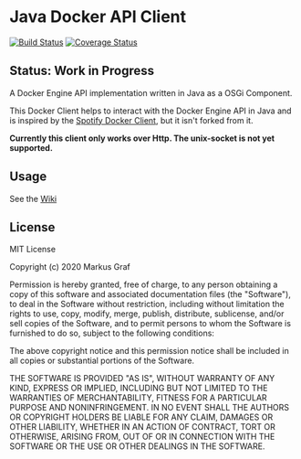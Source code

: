# Java Docker API Client
[![Build Status](https://travis-ci.org/graf-markus/java-docker-api-client.svg?branch=master)](https://travis-ci.org/graf-markus/java-docker-api-client)
[![Coverage Status](https://coveralls.io/repos/github/graf-markus/java-docker-api-client/badge.svg?branch=master)](https://coveralls.io/github/graf-markus/java-docker-api-client?branch=master)
## Status: Work in Progress

A Docker Engine API implementation written in Java as a OSGi Component.

This Docker Client helps to interact with the Docker Engine API in Java and is inspired by the [Spotify Docker Client](https://github.com/spotify/docker-client), but it isn't forked from it.

**Currently this client only works over Http. The unix-socket is not yet supported.**

## Usage

See the [Wiki](https://github.com/graf-markus/java-docker-api-client/wiki)

## License
MIT License

Copyright (c) 2020 Markus Graf

Permission is hereby granted, free of charge, to any person obtaining a copy of this software and associated documentation files (the "Software"), to deal in the Software without restriction, including without limitation the rights to use, copy, modify, merge, publish, distribute, sublicense, and/or sell copies of the Software, and to permit persons to whom the Software is furnished to do so, subject to the following conditions:

The above copyright notice and this permission notice shall be included in all copies or substantial portions of the Software.

THE SOFTWARE IS PROVIDED "AS IS", WITHOUT WARRANTY OF ANY KIND, EXPRESS OR IMPLIED, INCLUDING BUT NOT LIMITED TO THE WARRANTIES OF MERCHANTABILITY, FITNESS FOR A PARTICULAR PURPOSE AND NONINFRINGEMENT. IN NO EVENT SHALL THE AUTHORS OR COPYRIGHT HOLDERS BE LIABLE FOR ANY CLAIM, DAMAGES OR OTHER LIABILITY, WHETHER IN AN ACTION OF CONTRACT, TORT OR OTHERWISE, ARISING FROM, OUT OF OR IN CONNECTION WITH THE SOFTWARE OR THE USE OR OTHER DEALINGS IN THE SOFTWARE.
